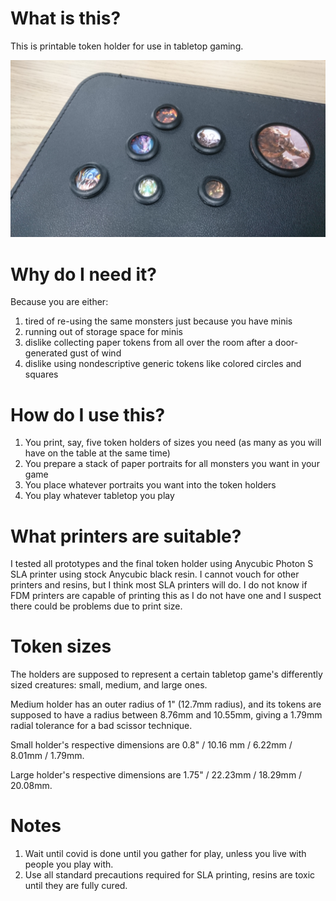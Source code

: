 # What is this?
This is printable token holder for use in tabletop gaming.

![a bunch of holders](https://raw.githubusercontent.com/Dantragof/TabletopTokenHolder/master/gallery/on%20the%20table.JPG)

# Why do I need it?
Because you are either:
1) tired of re-using the same monsters just because you have minis
2) running out of storage space for minis
3) dislike collecting paper tokens from all over the room after a door-generated gust of wind
4) dislike using nondescriptive generic tokens like colored circles and squares

# How do I use this?
1) You print, say, five token holders of sizes you need (as many as you will have on the table at the same time)
2) You prepare a stack of paper portraits for all monsters you want in your game
3) You place whatever portraits you want into the token holders
4) You play whatever tabletop you play

# What printers are suitable?
I tested all prototypes and the final token holder using Anycubic Photon S SLA printer using stock Anycubic black resin. I cannot vouch for other printers and resins, but I think most SLA printers will do. I do not know if FDM printers are capable of printing this as I do not have one and I suspect there could be problems due to print size.

# Token sizes
The holders are supposed to represent a certain tabletop game's differently sized creatures: small, medium, and large ones.

Medium holder has an outer radius of 1" (12.7mm radius), and its tokens are supposed to have a radius between 8.76mm and 10.55mm, giving a 1.79mm radial tolerance for a bad scissor technique.

Small holder's respective dimensions are 0.8" / 10.16 mm / 6.22mm / 8.01mm / 1.79mm.

Large holder's respective dimensions are 1.75" / 22.23mm / 18.29mm / 20.08mm.

# Notes
1) Wait until covid is done until you gather for play, unless you live with people you play with.
2) Use all standard precautions required for SLA printing, resins are toxic until they are fully cured.
